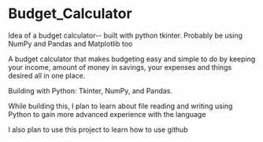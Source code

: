 # Budget_Calculator
Idea of a budget calculator-- built with python tkinter. Probably be using NumPy and Pandas and Matplotlib too

A budget calculator that makes budgeting easy and simple to do by keeping your income, amount of money in savings, your expenses and things desired all in one place.

Building with Python: Tkinter, NumPy, and Pandas.

While building this, I plan to learn about file reading and writing using Python to gain more advanced experience with the language

I also plan to use this project to learn how to use github
